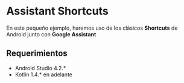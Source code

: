 # Assistant Shortcuts

En este pequeño ejemplo, haremos uso de los clásicos **Shortcuts** de Android junto con **Google Assistant**


## Requerimientos

- Android Studio 4.2.*
- Kotlin 1.4.* en adelante

